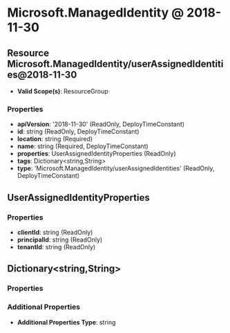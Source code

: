 # Microsoft.ManagedIdentity @ 2018-11-30

## Resource Microsoft.ManagedIdentity/userAssignedIdentities@2018-11-30
* **Valid Scope(s)**: ResourceGroup
### Properties
* **apiVersion**: '2018-11-30' (ReadOnly, DeployTimeConstant)
* **id**: string (ReadOnly, DeployTimeConstant)
* **location**: string (Required)
* **name**: string (Required, DeployTimeConstant)
* **properties**: UserAssignedIdentityProperties (ReadOnly)
* **tags**: Dictionary<string,String>
* **type**: 'Microsoft.ManagedIdentity/userAssignedIdentities' (ReadOnly, DeployTimeConstant)

## UserAssignedIdentityProperties
### Properties
* **clientId**: string (ReadOnly)
* **principalId**: string (ReadOnly)
* **tenantId**: string (ReadOnly)

## Dictionary<string,String>
### Properties
### Additional Properties
* **Additional Properties Type**: string


